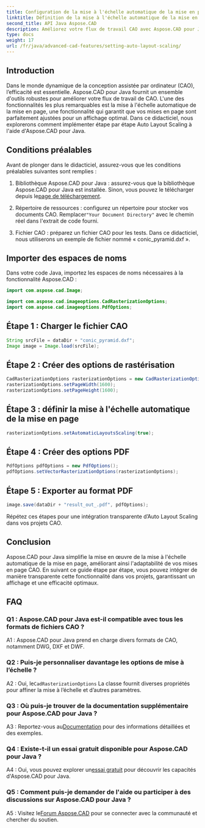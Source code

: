 ```yaml
---
title: Configuration de la mise à l'échelle automatique de la mise en page avec Aspose.CAD pour Java
linktitle: Définition de la mise à l'échelle automatique de la mise en page
second_title: API Java Aspose.CAD
description: Améliorez votre flux de travail CAO avec Aspose.CAD pour Java. Ce guide étape par étape présente la mise à l'échelle automatique de la mise en page, garantissant un affichage et une efficacité optimaux. Téléchargez la bibliothèque, suivez le tutoriel et révolutionnez vos projets CAO.
type: docs
weight: 17
url: /fr/java/advanced-cad-features/setting-auto-layout-scaling/
---
```

## Introduction

Dans le monde dynamique de la conception assistée par ordinateur (CAO), l’efficacité est essentielle. Aspose.CAD pour Java fournit un ensemble d'outils robustes pour améliorer votre flux de travail de CAO. L'une des fonctionnalités les plus remarquables est la mise à l'échelle automatique de la mise en page, une fonctionnalité qui garantit que vos mises en page sont parfaitement ajustées pour un affichage optimal. Dans ce didacticiel, nous explorerons comment implémenter étape par étape Auto Layout Scaling à l'aide d'Aspose.CAD pour Java.

## Conditions préalables

Avant de plonger dans le didacticiel, assurez-vous que les conditions préalables suivantes sont remplies :

1.  Bibliothèque Aspose.CAD pour Java : assurez-vous que la bibliothèque Aspose.CAD pour Java est installée. Sinon, vous pouvez le télécharger depuis le[page de téléchargement](https://releases.aspose.com/cad/java/).

2.  Répertoire de ressources : configurez un répertoire pour stocker vos documents CAO. Remplacer`"Your Document Directory"` avec le chemin réel dans l'extrait de code fourni.

3. Fichier CAO : préparez un fichier CAO pour les tests. Dans ce didacticiel, nous utiliserons un exemple de fichier nommé « conic_pyramid.dxf ».

## Importer des espaces de noms

Dans votre code Java, importez les espaces de noms nécessaires à la fonctionnalité Aspose.CAD :

```java
import com.aspose.cad.Image;

import com.aspose.cad.imageoptions.CadRasterizationOptions;
import com.aspose.cad.imageoptions.PdfOptions;
```

## Étape 1 : Charger le fichier CAO

```java
String srcFile = dataDir + "conic_pyramid.dxf";
Image image = Image.load(srcFile);
```

## Étape 2 : Créer des options de rastérisation

```java
CadRasterizationOptions rasterizationOptions = new CadRasterizationOptions();
rasterizationOptions.setPageWidth(1600);
rasterizationOptions.setPageHeight(1600);
```

## Étape 3 : définir la mise à l'échelle automatique de la mise en page

```java
rasterizationOptions.setAutomaticLayoutsScaling(true);
```

## Étape 4 : Créer des options PDF

```java
PdfOptions pdfOptions = new PdfOptions();
pdfOptions.setVectorRasterizationOptions(rasterizationOptions);
```

## Étape 5 : Exporter au format PDF

```java
image.save(dataDir + "result_out_.pdf", pdfOptions);
```

Répétez ces étapes pour une intégration transparente d’Auto Layout Scaling dans vos projets CAO.

## Conclusion

Aspose.CAD pour Java simplifie la mise en œuvre de la mise à l'échelle automatique de la mise en page, améliorant ainsi l'adaptabilité de vos mises en page CAO. En suivant ce guide étape par étape, vous pouvez intégrer de manière transparente cette fonctionnalité dans vos projets, garantissant un affichage et une efficacité optimaux.

## FAQ

### Q1 : Aspose.CAD pour Java est-il compatible avec tous les formats de fichiers CAO ?

A1 : Aspose.CAD pour Java prend en charge divers formats de CAO, notamment DWG, DXF et DWF.

### Q2 : Puis-je personnaliser davantage les options de mise à l’échelle ?

 A2 : Oui, le`CadRasterizationOptions` La classe fournit diverses propriétés pour affiner la mise à l’échelle et d’autres paramètres.

### Q3 : Où puis-je trouver de la documentation supplémentaire pour Aspose.CAD pour Java ?

 A3 : Reportez-vous au[Documentation](https://reference.aspose.com/cad/java/) pour des informations détaillées et des exemples.

### Q4 : Existe-t-il un essai gratuit disponible pour Aspose.CAD pour Java ?

 A4 : Oui, vous pouvez explorer un[essai gratuit](https://releases.aspose.com/) pour découvrir les capacités d'Aspose.CAD pour Java.

### Q5 : Comment puis-je demander de l'aide ou participer à des discussions sur Aspose.CAD pour Java ?

A5 : Visitez le[Forum Aspose.CAD](https://forum.aspose.com/c/cad/19) pour se connecter avec la communauté et chercher du soutien.